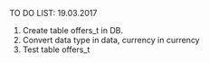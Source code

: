 TO DO LIST:
19.03.2017
1. Create table offers_t in DB.
2. Convert data type in data, currency in currency
3. Test table offers_t 
